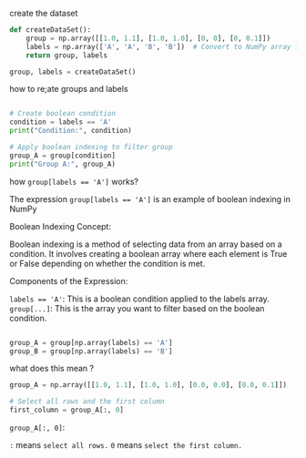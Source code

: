 create the dataset 

```py
def createDataSet():
    group = np.array([[1.0, 1.1], [1.0, 1.0], [0, 0], [0, 0.1]])
    labels = np.array(['A', 'A', 'B', 'B'])  # Convert to NumPy array for boolean indexing
    return group, labels
```

```py
group, labels = createDataSet()
```


how to re;ate groups and labels 

```py

# Create boolean condition
condition = labels == 'A'
print("Condition:", condition)

# Apply boolean indexing to filter group
group_A = group[condition]
print("Group A:", group_A)

```
how `group[labels == 'A']` works?

The expression `group[labels == 'A']` is an example of boolean indexing in NumPy

Boolean Indexing Concept:

Boolean indexing is a method of selecting data from an array based on a condition. It involves creating a boolean array where each element is True or False depending on whether the condition is met.

Components of the Expression:

`labels == 'A'`: This is a boolean condition applied to the labels array.
`group[...]`: This is the array you want to filter based on the boolean condition.


```py

group_A = group[np.array(labels) == 'A']
group_B = group[np.array(labels) == 'B']

```

what does this mean ?

```py
group_A = np.array([[1.0, 1.1], [1.0, 1.0], [0.0, 0.0], [0.0, 0.1]])

# Select all rows and the first column
first_column = group_A[:, 0]

```

`group_A[:, 0]`:

`:` means `select all rows.`
`0` means `select the first column.`


